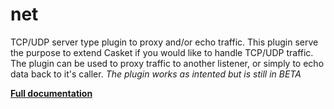 # net

TCP/UDP server type plugin to proxy and/or echo traffic. This plugin serve the purpose to extend Casket if you would like
to handle TCP/UDP traffic. The plugin can be used to proxy traffic to another listener, or simply to echo data back to
it&#39;s caller. *The plugin works as intented but is still in BETA*

**[Full documentation](https://github.com/pieterlouw/caddy-net/blob/master/README.md)**
